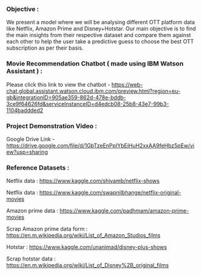 <h3><strong>Objective :</h3></strong>We present a model where we will be analysing different OTT platform data like Netflix, Amazon Prime and Disney+Hotstar. Our main objective is to find the main       insights from their respective dataset and compare them against each other to help the user take a predictive guess to choose the best OTT subscription as per their basis.

<h3><strong>Movie Recommendation Chatbot ( made using IBM Watson Assistant ) :</h3></strong>

Please click this link to view the chatbot - https://web-chat.global.assistant.watson.cloud.ibm.com/preview.html?region=eu-gb&integrationID=905ae359-862d-478e-bddb-3ce9f64626fd&serviceInstanceID=d4edcb08-25b8-43e7-99b3-1104baddded2


<h3><strong>Project Demonstration Video :</h3></strong>

Google Drive Link - https://drive.google.com/file/d/1GbTzeEnPpIYbEiHuH2xxAA9feHbz5pEw/view?usp=sharing


<strong><h3>Reference Datasets :</h3></strong>

Netflix data : https://www.kaggle.com/shivamb/netflix-shows

Netflix data : https://www.kaggle.com/swapnilbhange/netflix-original-movies

Amazon prime data : https://www.kaggle.com/padhmam/amazon-prime-movies

Scrap Amazon prime data form : https://en.m.wikipedia.org/wiki/List_of_Amazon_Studios_films

Hotstar : https://www.kaggle.com/unanimad/disney-plus-shows

Scrap hotstar data : https://en.m.wikipedia.org/wiki/List_of_Disney%2B_original_films
